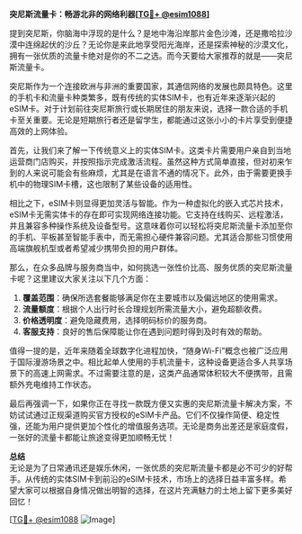**突尼斯流量卡：畅游北非的网络利器[[TG💪+ @esim1088](https://t.me/s/esim1088)]**

提到突尼斯，你脑海中浮现的是什么？是地中海沿岸那片金色沙滩，还是撒哈拉沙漠中连绵起伏的沙丘？无论你是来此地享受阳光海岸，还是探索神秘的沙漠文化，拥有一张优质的流量卡绝对是你的不二之选。而今天要给大家推荐的就是——突尼斯流量卡。

突尼斯作为一个连接欧洲与非洲的重要国家，其通信网络的发展也颇具特色。这里的手机卡和流量卡种类繁多，既有传统的实体SIM卡，也有近年来逐渐兴起的eSIM卡。对于计划前往突尼斯旅行或长期居住的朋友来说，选择一款合适的手机卡至关重要。无论是短期旅行者还是留学生，都能通过这张小小的卡片享受到便捷高效的上网体验。

首先，让我们来了解一下传统意义上的实体SIM卡。这类卡片需要用户亲自到当地运营商门店购买，并按照指示完成激活流程。虽然这种方式简单直接，但对初来乍到的人来说可能会有些麻烦，尤其是在语言不通的情况下。此外，由于需要更换手机中的物理SIM卡槽，这也限制了某些设备的适用性。

相比之下，eSIM卡则显得更加灵活与智能。作为一种虚拟化的嵌入式芯片技术，eSIM卡无需实体卡的存在即可实现网络连接功能。它支持在线购买、远程激活，并且兼容多种操作系统及设备型号。这意味着你可以轻松将突尼斯流量卡添加至你的手机、平板甚至智能手表中，而无需担心硬件兼容问题。尤其适合那些习惯使用高端旗舰机型或者希望减少携带负担的用户群体。

那么，在众多品牌与服务商当中，如何挑选一张性价比高、服务优质的突尼斯流量卡呢？这里建议大家关注以下几个方面：

1. **覆盖范围**：确保所选套餐能够满足你在主要城市以及偏远地区的使用需求。
2. **流量额度**：根据个人出行时长合理规划所需流量大小，避免超额收费。
3. **价格透明度**：避免隐藏费用，选择明码标价的服务商。
4. **客服支持**：良好的售后保障能让你在遇到问题时得到及时有效的帮助。

值得一提的是，近年来随着全球数字化进程加快，“随身Wi-Fi”概念也被广泛应用于国际漫游场景之中。相比起单人使用的手机流量卡，这种设备更适合多人共享场景下的高速上网需求。不过需要注意的是，这类产品通常体积较大不便携带，且需额外充电维持工作状态。

最后再强调一下，如果你正在寻找一款既方便又实惠的突尼斯流量卡解决方案，不妨试试通过正规渠道购买官方授权的eSIM卡产品。它们不仅操作简便、稳定性强，还能为用户提供更加个性化的增值服务选项。无论是商务出差还是家庭度假，一张好的流量卡都能让旅途变得更加顺畅无忧！

**总结**  
无论是为了日常通讯还是娱乐休闲，一张优质的突尼斯流量卡都是必不可少的好帮手。从传统的实体SIM卡到前沿的eSIM卡技术，市场上的选择日益丰富多样。希望大家可以根据自身情况做出明智的选择，在这片充满魅力的土地上留下更多美好回忆！

[[TG💪+ @esim1088](https://t.me/s/esim1088) ![Image](https://i.postimg.cc/4NQfJmqS/Snipaste-2025-05-13-00-14-12.png)]